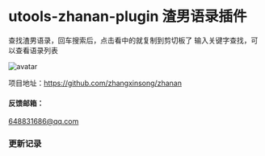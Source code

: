 # utools-zhanan-plugin 渣男语录插件

查找渣男语录，回车搜索后，点击看中的就复制到剪切板了
输入关键字查找，可以查看语录列表

![avatar](http://baidu.com/pic/doge.png)

项目地址：https://github.com/zhangxinsong/zhanan


#### 反馈邮箱：
648831686@qq.com

### 更新记录